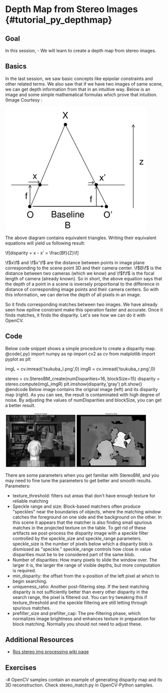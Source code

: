 Depth Map from Stereo Images {#tutorial_py_depthmap}
============================

Goal
----

In this session,
    -   We will learn to create a depth map from stereo images.

Basics
------

In the last session, we saw basic concepts like epipolar constraints and other related terms. We also
saw that if we have two images of same scene, we can get depth information from that in an intuitive
way. Below is an image and some simple mathematical formulas which prove that intuition. (Image
Courtesy :

![image](images/stereo_depth.jpg)

The above diagram contains equivalent triangles. Writing their equivalent equations will yield us
following result:

\f[disparity = x - x' = \frac{Bf}{Z}\f]

\f$x\f$ and \f$x'\f$ are the distance between points in image plane corresponding to the scene point 3D and
their camera center. \f$B\f$ is the distance between two cameras (which we know) and \f$f\f$ is the focal
length of camera (already known). So in short, the above equation says that the depth of a point in a
scene is inversely proportional to the difference in distance of corresponding image points and
their camera centers. So with this information, we can derive the depth of all pixels in an image.

So it finds corresponding matches between two images. We have already seen how epiline constraint
make this operation faster and accurate. Once it finds matches, it finds the disparity. Let's see
how we can do it with OpenCV.

Code
----

Below code snippet shows a simple procedure to create a disparity map.
@code{.py}
import numpy as np
import cv2 as cv
from matplotlib import pyplot as plt

imgL = cv.imread('tsukuba_l.png',0)
imgR = cv.imread('tsukuba_r.png',0)

stereo = cv.StereoBM_create(numDisparities=16, blockSize=15)
disparity = stereo.compute(imgL,imgR)
plt.imshow(disparity,'gray')
plt.show()
@endcode
Below image contains the original image (left) and its disparity map (right). As you can see, the result
is contaminated with high degree of noise. By adjusting the values of numDisparities and blockSize,
you can get a better result.

![image](images/disparity_map.jpg)

There are some parameters when you get familiar with StereoBM, and you may need to fine tune the parameters to get better and smooth results. Parameters:
- texture_threshold: filters out areas that don't have enough texture for reliable matching
- Speckle range and size: Block-based matchers often produce "speckles" near the boundaries of objects, where the matching window catches the foreground on one side and the background on the other. In this scene it appears that the matcher is also finding small spurious matches in the projected texture on the table. To get rid of these artifacts we post-process the disparity image with a speckle filter controlled by the speckle_size and speckle_range parameters. speckle_size is the number of pixels below which a disparity blob is dismissed as "speckle." speckle_range controls how close in value disparities must be to be considered part of the same blob.
- Number of disparities: How many pixels to slide the window over. The larger it is, the larger the range of visible depths, but more computation is required.
- min_disparity: the offset from the x-position of the left pixel at which to begin searching.
- uniqueness_ratio: Another post-filtering step. If the best matching disparity is not sufficiently better than every other disparity in the search range, the pixel is filtered out. You can try tweaking this if texture_threshold and the speckle filtering are still letting through spurious matches.
- prefilter_size and prefilter_cap: The pre-filtering phase, which normalizes image brightness and enhances texture in preparation for block matching. Normally you should not need to adjust these.


Additional Resources
--------------------
- [Ros stereo img processing wiki page](http://wiki.ros.org/stereo_image_proc/Tutorials/ChoosingGoodStereoParameters)

Exercises
---------

-#  OpenCV samples contain an example of generating disparity map and its 3D reconstruction. Check
    stereo_match.py in OpenCV-Python samples.
